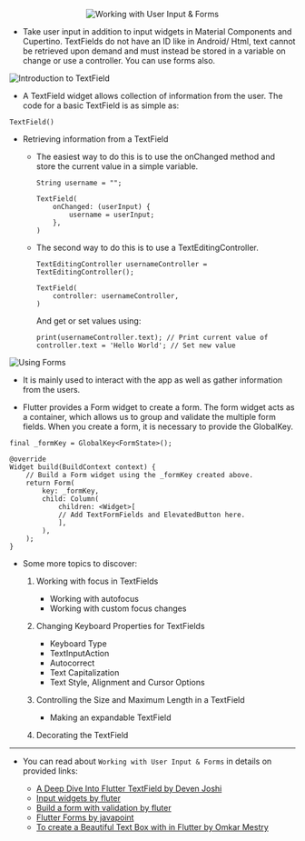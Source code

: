 <p align="center">
  <img src="https://user-images.githubusercontent.com/47301282/123751450-63448280-d8d5-11eb-8be6-4603b8e534f1.png" alt="Working with User Input & Forms"/>
</p>

- Take user input in addition to input widgets in Material Components and Cupertino. TextFields do not have an ID like in Android/ Html, text cannot be retrieved upon demand and must instead be stored in a variable on change or use a controller. You can use forms also.

<img src="https://user-images.githubusercontent.com/47301282/123751440-617abf00-d8d5-11eb-9505-77b3c1578e23.png" alt="Introduction to TextField"/>

- A TextField widget allows collection of information from the user. The code for a basic TextField is as simple as:

```
TextField()
```

- Retrieving information from a TextField

  - The easiest way to do this is to use the onChanged method and store the current value in a simple variable.

    ```
    String username = "";

    TextField(
        onChanged: (userInput) {
            username = userInput;
        },
    )
    ```

  - The second way to do this is to use a TextEditingController.

    ```
    TextEditingController usernameController = TextEditingController();

    TextField(
        controller: usernameController,
    )
    ```

    And get or set values using:

    ```
    print(usernameController.text); // Print current value of
    controller.text = 'Hello World'; // Set new value
    ```

<img src="https://user-images.githubusercontent.com/47301282/123751447-62135580-d8d5-11eb-9131-eae0c10ebf4d.png" alt="Using Forms"/>

- It is mainly used to interact with the app as well as gather information from the users.

- Flutter provides a Form widget to create a form. The form widget acts as a container, which allows us to group and validate the multiple form fields. When you create a form, it is necessary to provide the GlobalKey.

```
final _formKey = GlobalKey<FormState>();

@override
Widget build(BuildContext context) {
    // Build a Form widget using the _formKey created above.
    return Form(
        key: _formKey,
        child: Column(
            children: <Widget>[
            // Add TextFormFields and ElevatedButton here.
            ],
        ),
    );
}

```

- Some more topics to discover:

  1. Working with focus in TextFields

     - Working with autofocus
     - Working with custom focus changes

  2. Changing Keyboard Properties for TextFields

     - Keyboard Type
     - TextInputAction
     - Autocorrect
     - Text Capitalization
     - Text Style, Alignment and Cursor Options

  3. Controlling the Size and Maximum Length in a TextField

     - Making an expandable TextField

  4. Decorating the TextField

---

- You can read about `Working with User Input & Forms` in details on provided links:

  - [A Deep Dive Into Flutter TextField by Deven Joshi](https://medium.com/flutter-community/a-deep-dive-into-flutter-textfields-f0e676aaab7a)
  - [Input widgets by fluter](https://flutter.dev/docs/development/ui/widgets/input)
  - [Build a form with validation by fluter](https://flutter.dev/docs/cookbook/forms/validation)
  - [Flutter Forms by javapoint](https://www.javatpoint.com/flutter-forms)
  - [To create a Beautiful Text Box with in Flutter by Omkar Mestry](https://om-m-mestry.medium.com/to-create-a-beautiful-text-box-with-in-flutter-a7a4d11ae13f)
